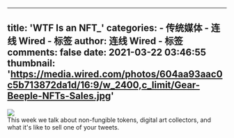 
---
title: 'WTF Is an NFT_'
categories: 
    - 传统媒体
    - 连线 Wired - 标签
author: 连线 Wired - 标签
comments: false
date: 2021-03-22 03:46:55
thumbnail: 'https://media.wired.com/photos/604aa93aac0c5b713872da1d/16:9/w_2400,c_limit/Gear-Beeple-NFTs-Sales.jpg'
---

<div>   
<img src="https://media.wired.com/photos/604aa93aac0c5b713872da1d/16:9/w_2400,c_limit/Gear-Beeple-NFTs-Sales.jpg" referrerpolicy="no-referrer">
                <br>
                This week we talk about non-fungible tokens, digital art collectors, and what it's like to sell one of your tweets.  
</div>
            